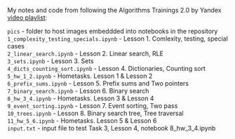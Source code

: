 My notes and code from following the Algorithms Trainings 2.0 by Yandex [video playlist](https://www.youtube.com/playlist?list=PL6Wui14DvQPySdPv5NUqV3i8sDbHkCKC5):  

`pics` - folder to host images embeddded into notebooks in the repository   
`1_complexity_testing_specials.ipynb` - Lesson 1. Comlexity, testing, special cases  
`2_linear_search.ipynb` - Lesson 2. Linear search, RLE   
`3_sets.ipynb` - Lesson 3. Sets   
`4_dicts_counting_sort.ipynb` - Lesson 4. Dictionaries, Counting sort   
`5_hw_1_2.ipynb` - Hometasks. Lesson 1 & Lesson 2     
`6_prefix_sums.ipynb` - Lesson 5. Prefix sums and Two pointers    
`7_binary_search.ipynb` - Lesson 6. Binary search    
`8_hw_3_4.ipynb` - Hometasks. Lesson 3 & Lesson 4   
`9_event_sorting.ipynb` - Lesson 7. Event sorting, Two pass  
`10_trees.ipynb` - Lesson 8. Binary search tree, Tree traversal   
`11_hw_5_6.ipynb` - Hometasks. Lesson 5 & Lesson 6    
`input.txt` - input file to test Task 3,  Lesson 4, notebook 8_hw_3_4.ipynb   

